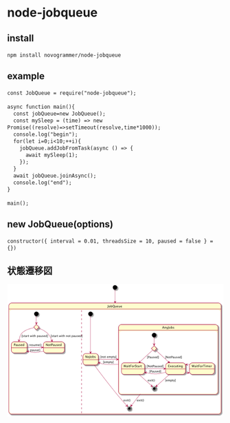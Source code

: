# node-jobqueue

## install

`npm install novogrammer/node-jobqueue`

## example
```
const JobQueue = require("node-jobqueue");

async function main(){
  const jobQueue=new JobQueue();
  const mySleep = (time) => new Promise((resolve)=>setTimeout(resolve,time*1000));
  console.log("begin");
  for(let i=0;i<10;++i){
    jobQueue.addJobFromTask(async () => {
      await mySleep(1);
    });
  }
  await jobQueue.joinAsync();
  console.log("end");
}

main();
```

## new JobQueue(options)
```
constructor({ interval = 0.01, threadsSize = 10, paused = false } = {})
```

## 状態遷移図

![JobQueue](./uml/JobQueue.png)

